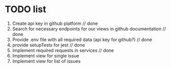 # TODO list
1. Create api key in github platform // done
2. Search for necessary endpoints for our views in github documentation // done
3. Provide .env file with all required data (api key for github?) // done
4. provide setupTests for jest // done
5. Implement required requests in services // done
6. Implement view for single issue
7. Implement view for list of issues

